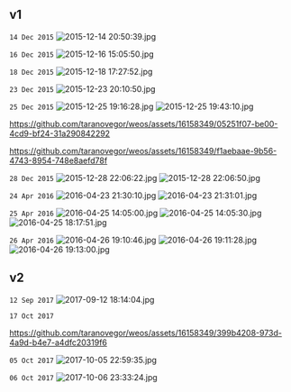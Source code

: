 ## v1

`14 Dec 2015`
![2015-12-14 20:50:39.jpg](IMG_20151214_205039.jpg)

`16 Dec 2015`
![2015-12-16 15:05:50.jpg](IMG_20151216_150550.jpg)

`18 Dec 2015`
![2015-12-18 17:27:52.jpg](IMG_20151218_172752.jpg)

`23 Dec 2015`
![2015-12-23 20:10:50.jpg](IMG_20151223_201050_HDR.jpg)

`25 Dec 2015`
![2015-12-25 19:16:28.jpg](IMG_20151225_191628.jpg)
![2015-12-25 19:43:10.jpg](IMG_20151225_194310.jpg)

https://github.com/taranovegor/weos/assets/16158349/05251f07-be00-4cd9-bf24-31a290842292

https://github.com/taranovegor/weos/assets/16158349/f1aebaae-9b56-4743-8954-748e8aefd78f

`28 Dec 2015`
![2015-12-28 22:06:22.jpg](IMG_20151228_220622_HDR.jpg)
![2015-12-28 22:06:50.jpg](IMG_20151228_220650_HDR.jpg)

`24 Apr 2016`
![2016-04-23 21:30:10.jpg](IMG_20160423_213010_HDR.jpg)
![2016-04-23 21:31:01.jpg](IMG_20160423_213101_HDR.jpg)

`25 Apr 2016`
![2016-04-25 14:05:00.jpg](IMG_20160425_140500_HDR.jpg)
![2016-04-25 14:05:30.jpg](IMG_20160425_140530_HDR.jpg)
![2016-04-25 18:17:51.jpg](IMG_20160425_181751_HDR.jpg)

`26 Apr 2016`
![2016-04-26 19:10:46.jpg](IMG_20160426_191046_HDR.jpg)
![2016-04-26 19:11:28.jpg](IMG_20160426_191128_HDR.jpg)
![2016-04-26 19:13:00.jpg](IMG_20160426_191300.jpg)

## v2

`12 Sep 2017`
![2017-09-12 18:14:04.jpg](IMG_20170912_181404_HDR.jpg)

`17 Oct 2017`

https://github.com/taranovegor/weos/assets/16158349/399b4208-973d-4a9d-b4e7-a4dfc20319f6

`05 Oct 2017`
![2017-10-05 22:59:35.jpg](IMG_20171005_225935.jpg)

`06 Oct 2017`
![2017-10-06 23:33:24.jpg](IMG_20171006_233324_1.jpg)
